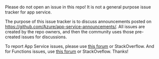 Please do not open an issue in this repo! It is not a general purpose issue tracker for app service.

The purpose of this issue tracker is to discuss announcements posted on https://github.com/Azure/app-service-announcements/. All
issues are created by the repo owners, and then the community uses those pre-created issues for discussions.

To report App Service issues, please use [this forum](https://social.msdn.microsoft.com/Forums/azure/en-US/home?forum=windowsazurewebsitespreview) or StackOverflow. And for Functions issues, use [this forum](https://social.msdn.microsoft.com/Forums/azure/en-US/home?forum=AzureFunctions) or StackOveflow. Thanks!
